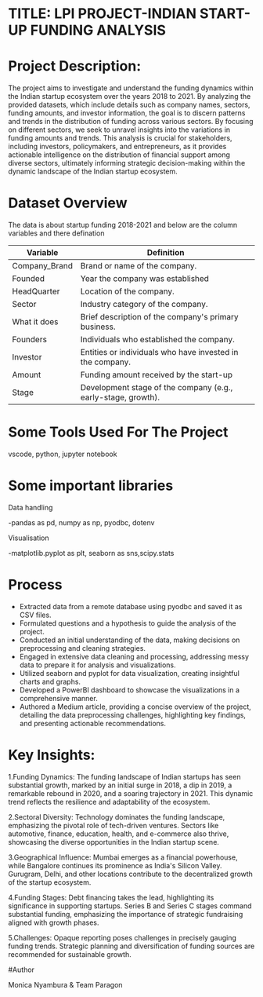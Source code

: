 # TITLE: LPI PROJECT-INDIAN START-UP FUNDING ANALYSIS
# Project Description:

The project aims to investigate and understand the funding dynamics within the Indian startup ecosystem over the years 2018 to 2021. By analyzing the provided datasets, which include details such as company names, sectors, funding amounts, and investor information, the goal is to discern patterns and trends in the distribution of funding across various sectors.
By focusing on different sectors, we seek to unravel insights into the variations in funding amounts and trends. This analysis is crucial for stakeholders, including investors, policymakers, and entrepreneurs, as it provides actionable intelligence on the distribution of financial support among diverse sectors, ultimately informing strategic decision-making within the dynamic landscape of the Indian startup ecosystem.

# Dataset Overview
The data is about startup funding 2018-2021 and below are the column variables and there defination

| Variable | Definition |
| --- | --- | 
| Company_Brand| Brand or name of the company. |
|Founded | Year the company was established	| 
| HeadQuarter|  Location of the company. |
| Sector| Industry category of the company. |
| What it does | Brief description of the company's primary business.|
| Founders | Individuals who established the company.|
| Investor | Entities or individuals who have invested in the company. |
| Amount | Funding amount received by the start-up | |
| Stage| Development stage of the company (e.g., early-stage, growth). |

# Some Tools Used For The Project
vscode,
python, 
jupyter notebook
# Some important libraries
Data handling

-pandas as pd, numpy as np, pyodbc, dotenv 

Visualisation

-matplotlib.pyplot as plt, seaborn as sns,scipy.stats

# Process
- Extracted data from a remote database using pyodbc and saved it as CSV files.
- Formulated questions and a hypothesis to guide the analysis of the project.
- Conducted an initial understanding of the data, making decisions on preprocessing and cleaning strategies.
- Engaged in extensive data cleaning and processing, addressing messy data to prepare it for analysis and visualizations.
- Utilized seaborn and pyplot for data visualization, creating insightful charts and graphs.
- Developed a PowerBI dashboard to showcase the visualizations in a comprehensive manner.
- Authored a Medium article, providing a concise overview of the project, detailing the data preprocessing challenges, highlighting key findings, and presenting actionable recommendations.

# Key Insights:

1.Funding Dynamics: The funding landscape of Indian startups has seen substantial growth, marked by an initial surge in 2018, a dip in 2019, a remarkable rebound in 2020, and a soaring trajectory in 2021. This dynamic trend reflects the resilience and adaptability of the ecosystem.

2.Sectoral Diversity: Technology dominates the funding landscape, emphasizing the pivotal role of tech-driven ventures. Sectors like automotive, finance, education, health, and e-commerce also thrive, showcasing the diverse opportunities in the Indian startup scene.

3.Geographical Influence: Mumbai emerges as a financial powerhouse, while Bangalore continues its prominence as India's Silicon Valley. Gurugram, Delhi, and other locations contribute to the decentralized growth of the startup ecosystem.

4.Funding Stages: Debt financing takes the lead, highlighting its significance in supporting startups. Series B and Series C stages command substantial funding, emphasizing the importance of strategic fundraising aligned with growth phases.

5.Challenges: Opaque reporting poses challenges in precisely gauging funding trends. Strategic planning and diversification of funding sources are recommended for sustainable growth.

#Author

Monica Nyambura & Team Paragon